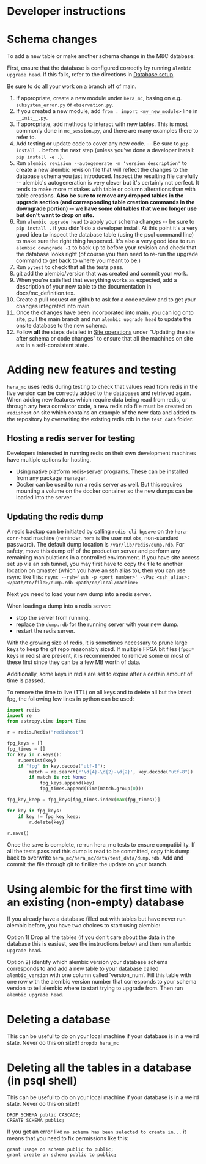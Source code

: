 Developer instructions
======================

# Schema changes

To add a new table or make another schema change in the M&C database:

First, ensure that the database is configured correctly by running
`alembic upgrade head`. If this fails, refer to the directions in
[Database setup](../database_setup.md).

Be sure to do all your work on a branch off of main.

1. If appropriate, create a new module under `hera_mc`, basing on e.g.
`subsystem_error.py` or `observation.py`.
2. If you created a new module, add `from . import <my_new_module>` line in
`__init__.py`.
3. If appropriate, add methods to interact with new tables. This is most commonly done
in `mc_session.py`, and there are many examples there to refer to.
4. Add testing or update code to cover any new code. -- Be sure to `pip install .`
before the next step (unless you've done a developer install: `pip install -e .`).
5. Run `alembic revision --autogenerate -m 'version description'` to create a
new alembic revision file that will reflect the changes to the database schema
you just introduced. Inspect the resulting file carefully -- alembic's
autogeneration is very clever but it's certainly not perfect. It tends to make
more mistakes with table or column alterations than with table creations. **Also
be sure to remove any dropped tables in the upgrade section (and corresponding
table creation commands in the downgrade portion) -- we have some old tables
that we no longer use but don't want to drop on site.**
6. Run `alembic upgrade head` to apply your schema changes -- be sure to
`pip install .` if you didn't do a developer install. At this point it's a very
good idea to inspect the database table (using the psql command line) to make
sure the right thing happened. It's also a very good idea to run
`alembic downgrade -1` to back up to before your revision and check that the
database looks right (of course you then need to re-run the upgrade command to
get back to where you meant to be.)
7. Run `pytest` to check that all the tests pass.
8. git add the alembic/version that was created and commit your work.
9. When you're satisfied that everything works as expected, add a description
of your new table to the documentation in docs/mc_definition.tex.
10. Create a pull request on github to ask for a code review and to get your
changes integrated into main.
11. Once the changes have been incorporated into main, you can log onto site,
pull the main branch and run `alembic upgrade head` to update the onsite
database to the new schema.
12. Follow **all** the steps detailed in [Site operations](./site_operations.md) under
"Updating the site after schema or code changes" to ensure that all the machines on
site are in a self-consistent state.

# Adding new features and testing
`hera_mc` uses redis during testing to check that values read from redis in the live
version can be correctly added to the databases and retrieved again. When adding new
features which require data being read from redis, or through any hera correlator code,
a new redis.rdb file must be created on `redishost` on site which contains an example
of the new data and added to the repository by overwriting the existing redis.rdb in
the `test_data` folder.

## Hosting a redis server for testing

Developers interested in running redis on their own development machines
have multiple options for hosting.
 - Using native platform redis-server programs. These can be installed from any package manager.
 - Docker can be used to run a redis server as well. But this requires mounting a volume on the docker container so the new dumps can be loaded into the server.

## Updating the redis dump

A redis backup can be initiated by calling `redis-cli bgsave` on the `hera-corr-head`
machine (reminder, `hera` is the user not `obs`, non-standard password).
The default dump location is `/var/lib/redis/dump.rdb`.
For safety, move this dump off of the production server and perform any remaining
manipulations in a controlled environment. If you have site access set up via an ssh
tunnel, you may first have to copy the file to another location on qmaster (which you
have an ssh alias to), then you can use rsync like this:
`rsync --rsh='ssh -p <port_number>' -vPaz <ssh_alias>:</path/to/file>/dump.rdb <path/on/local/machine>`

Next you need to load your new dump into a redis server.

When loading a dump into a redis server:
- stop the server from running.
- replace the `dump.rdb` for the running server with your new dump.
- restart the redis server.

With the growing size of redis, it is sometimes necessary to prune large keys to keep
the git repo reasonably sized.
If multiple FPGA bit files (`fpg:*` keys in redis) are present, it is recommended to
remove some or most of these first since they can be a few MB worth of data.

Additionally, some keys in redis are set to expire after a certain amount of time is
passed.

To remove the time to live (TTL) on all keys and to delete all but the latest fpg, the
following few lines in python can be used:

```python
import redis
import re
from astropy.time import Time

r = redis.Redis("redishost")

fpg_keys = []
fpg_times = []
for key in r.keys():
    r.persist(key)
    if "fpg" in key.decode("utf-8"):
        match = re.search(r'\d{4}-\d{2}-\d{2}', key.decode("utf-8"))
        if match is not None:
            fpg_keys.append(key)
            fpg_times.append(Time(match.group(0)))

fpg_key_keep = fpg_keys[fpg_times.index(max(fpg_times))]

for key in fpg_keys:
    if key != fpg_key_keep:
        r.delete(key)

r.save()
```

Once the save is complete, re-run hera_mc tests to ensure compatibility.
If all the tests pass and this dump is read to be committed, copy this dump back to overwrite `hera_mc/hera_mc/data/test_data/dump.rdb`.
Add and commit the file through git to finilize the update on your branch.


# Using alembic for the first time with an existing (non-empty) database
If you already have a database filled out with tables but have never run alembic before,
you have two choices to start using alembic:

Option 1) Drop all the tables (if you don't care about the data in the database this is
easiest, see the instructions below) and then run `alembic upgrade head`.

Option 2) identify which alembic version your database schema corresponds to and add a
new table to your database called `alembic_version` with one column called
'version_num'. Fill this table with one row with the alembic version number that
corresponds to your schema version to tell alembic where to start trying to upgrade
from. Then run `alembic upgrade head`.

# Deleting a database
This can be useful to do on your local machine if your database is in a weird state.
Never do this on site!!!
`dropdb hera_mc`

# Deleting all the tables in a database (in psql shell)
This can be useful to do on your local machine if your database is in a weird state.
Never do this on site!!!
```
DROP SCHEMA public CASCADE;
CREATE SCHEMA public;
```
If you get an error like `no schema has been selected to create in...` it means that
you need to fix permissions like this:
```
grant usage on schema public to public;
grant create on schema public to public;
```
